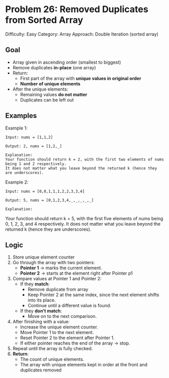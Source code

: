 # Problem 26: Removed Duplicates from Sorted Array
Difficulty: Easy
Category: Array
Approach: Double Iteration (sorted array)

## Goal
- Array given in ascending order (smallest to biggest)
- Remove duplicates **in-place** (one array)
- Return:
    - First part of the array with **unique values in original order**
    - **Number of unique elements**
- After the unique elements:
    - Remaining values **do not matter**
    - Duplicates can be left out

## Examples
 Example 1:

    Input: nums = [1,1,2]

    Output: 2, nums = [1,2,_]

    Explanation: 
    Your function should return k = 2, with the first two elements of nums being 1 and 2 respectively.
    It does not matter what you leave beyond the returned k (hence they are underscores).
    
 Example 2:

    Input: nums = [0,0,1,1,1,2,2,3,3,4]

    Output: 5, nums = [0,1,2,3,4,_,_,_,_,_]

    Explanation:
   Your function should return k = 5, with the first five elements of nums being 0, 1, 2, 3, and 4 respectively.
    It does not matter what you leave beyond the returned k (hence they are underscores).

## Logic
1. Store unique element counter
2. Go through the array with two pointers:  
   - **Pointer 1** → marks the current element.  
   - **Pointer 2** → starts at the element right after Pointer p1
3. Compare values at Pointer 1 and Pointer 2:  
   - If they **match**:  
     - Remove duplicate from array 
     - Keep Pointer 2 at the same index, since the next element shifts into its place.
     - Continue until a different value is found.  
   - If they **don’t match**:  
     - Move on to the next comparison.  
4. After finishing with a value:  
   - Increase the unique element counter.  
   - Move Pointer 1 to the next element.  
   - Reset Pointer 2 to the element after Pointer 1.  
   - If either pointer reaches the end of the array → stop.  
5. Repeat until the array is fully checked.  
6. **Return**:  
   - The count of unique elements.  
   - The array with unique elements kept in order at the front and duplicates removed  

    
